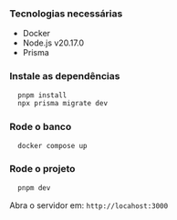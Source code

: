 ### Tecnologias necessárias

- Docker
- Node.js v20.17.0
- Prisma

### Instale as dependências

```sh
  pnpm install
  npx prisma migrate dev
```

### Rode o banco

```sh
  docker compose up
```

### Rode o projeto

```sh
  pnpm dev
```

Abra o servidor em: `http://locahost:3000`
